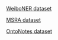 [WeiboNER dataset](https://github.com/hltcoe/golden-horse/tree/master/data)

[MSRA dataset](https://github.com/dox1994/nlp_datasets/tree/master/ner/msra/)

[OntoNotes dataset](https://catalog.ldc.upenn.edu/LDC2011T03)
